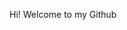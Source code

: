 Hi! Welcome to my Github
<!---
Shreneken/Shreneken is a ✨ special ✨ repository because its `README.md` (this file) appears on your GitHub profile.
You can click the Preview link to take a look at your changes.
--->
